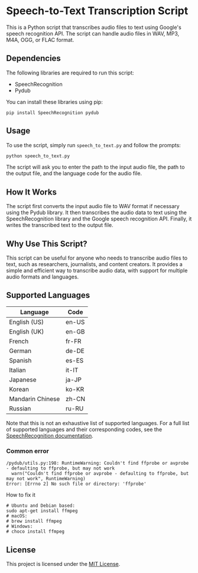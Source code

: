 # Speech-to-Text Transcription Script

This is a Python script that transcribes audio files to text using Google's speech recognition API. The script can handle audio files in WAV, MP3, M4A, OGG, or FLAC format.

## Dependencies

The following libraries are required to run this script:

- SpeechRecognition
- Pydub

You can install these libraries using pip:

```pip
pip install SpeechRecognition pydub
```

## Usage

To use the script, simply run `speech_to_text.py` and follow the prompts:

```python
python speech_to_text.py
```

The script will ask you to enter the path to the input audio file, the path to the output file, and the language code for the audio file.

## How It Works

The script first converts the input audio file to WAV format if necessary using the Pydub library. It then transcribes the audio data to text using the SpeechRecognition library and the Google speech recognition API. Finally, it writes the transcribed text to the output file.

## Why Use This Script?

This script can be useful for anyone who needs to transcribe audio files to text, such as researchers, journalists, and content creators. It provides a simple and efficient way to transcribe audio data, with support for multiple audio formats and languages.

## Supported Languages

Language | Code 
---------|------
English (US) | en-US 
English (UK) | en-GB 
French | fr-FR 
German | de-DE 
Spanish | es-ES 
Italian | it-IT 
Japanese | ja-JP 
Korean | ko-KR 
Mandarin Chinese | zh-CN 
Russian | ru-RU 

Note that this is not an exhaustive list of supported languages. For a full list of supported languages and their corresponding codes, see the [SpeechRecognition documentation](https://cloud.google.com/speech-to-text/docs/speech-to-text-supported-languages).

### Common error

```
/pydub/utils.py:198: RuntimeWarning: Couldn't find ffprobe or avprobe - defaulting to ffprobe, but may not work
  warn("Couldn't find ffprobe or avprobe - defaulting to ffprobe, but may not work", RuntimeWarning)
Error: [Errno 2] No such file or directory: 'ffprobe'
```

How to fix it

```
# Ubuntu and Debian based: 
sudo apt-get install ffmpeg
# macOS:
# brew install ffmpeg
# Windows:
# choco install ffmpeg
```

## License

This project is licensed under the [MIT License](https://opensource.org/licenses/MIT).
